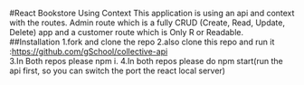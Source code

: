 #React Bookstore Using Context
This application is using an api and context with the routes. Admin route which is a fully CRUD (Create, Read, Update, Delete) app and a customer route which is Only R or Readable.
<br/>
##Installation
1.fork and clone the repo
2.also clone this repo and run it :https://github.com/gSchool/collective-api
<br/>
3.In Both repos please npm i.
4.In both repos please do npm start(run the api first, so you can switch the port the react local server)